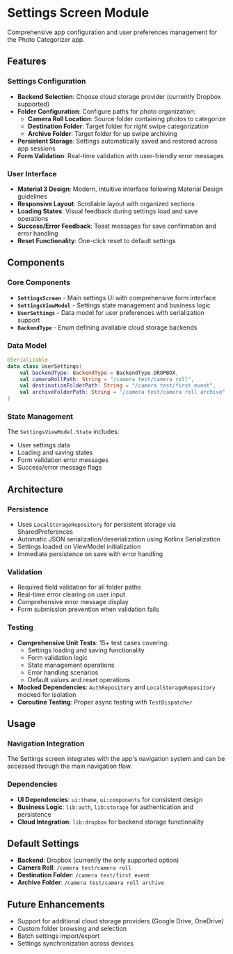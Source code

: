 # Settings Screen Module

Comprehensive app configuration and user preferences management for the Photo Categorizer app.

## Features

### Settings Configuration
- **Backend Selection**: Choose cloud storage provider (currently Dropbox supported)
- **Folder Configuration**: Configure paths for photo organization:
  - **Camera Roll Location**: Source folder containing photos to categorize
  - **Destination Folder**: Target folder for right swipe categorization  
  - **Archive Folder**: Target folder for up swipe archiving
- **Persistent Storage**: Settings automatically saved and restored across app sessions
- **Form Validation**: Real-time validation with user-friendly error messages

### User Interface
- **Material 3 Design**: Modern, intuitive interface following Material Design guidelines
- **Responsive Layout**: Scrollable layout with organized sections
- **Loading States**: Visual feedback during settings load and save operations
- **Success/Error Feedback**: Toast messages for save confirmation and error handling
- **Reset Functionality**: One-click reset to default settings

## Components

### Core Components
- **`SettingsScreen`** - Main settings UI with comprehensive form interface
- **`SettingsViewModel`** - Settings state management and business logic
- **`UserSettings`** - Data model for user preferences with serialization support
- **`BackendType`** - Enum defining available cloud storage backends

### Data Model
```kotlin
@Serializable
data class UserSettings(
    val backendType: BackendType = BackendType.DROPBOX,
    val cameraRollPath: String = "/camera test/camera roll",
    val destinationFolderPath: String = "/camera test/first event", 
    val archiveFolderPath: String = "/camera test/camera roll archive"
)
```

### State Management
The `SettingsViewModel.State` includes:
- User settings data
- Loading and saving states
- Form validation error messages
- Success/error message flags

## Architecture

### Persistence
- Uses `LocalStorageRepository` for persistent storage via SharedPreferences
- Automatic JSON serialization/deserialization using Kotlinx Serialization
- Settings loaded on ViewModel initialization
- Immediate persistence on save with error handling

### Validation
- Required field validation for all folder paths
- Real-time error clearing on user input
- Comprehensive error message display
- Form submission prevention when validation fails

### Testing
- **Comprehensive Unit Tests**: 15+ test cases covering:
  - Settings loading and saving functionality
  - Form validation logic
  - State management operations
  - Error handling scenarios
  - Default values and reset operations
- **Mocked Dependencies**: `AuthRepository` and `LocalStorageRepository` mocked for isolation
- **Coroutine Testing**: Proper async testing with `TestDispatcher`

## Usage

### Navigation Integration
The Settings screen integrates with the app's navigation system and can be accessed through the main navigation flow.

### Dependencies
- **UI Dependencies**: `ui:theme`, `ui:components` for consistent design
- **Business Logic**: `lib:auth`, `lib:storage` for authentication and persistence
- **Cloud Integration**: `lib:dropbox` for backend storage functionality

## Default Settings
- **Backend**: Dropbox (currently the only supported option)
- **Camera Roll**: `/camera test/camera roll`
- **Destination Folder**: `/camera test/first event`
- **Archive Folder**: `/camera test/camera roll archive`

## Future Enhancements
- Support for additional cloud storage providers (Google Drive, OneDrive)
- Custom folder browsing and selection
- Batch settings import/export
- Settings synchronization across devices